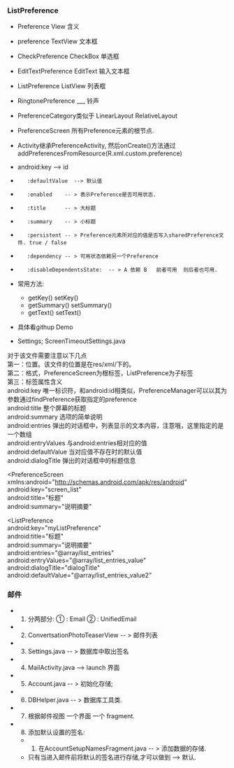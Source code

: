 ### ListPreference
  - Preference            View               含义
  - preference            TextView           文本框
  - CheckPreference       CheckBox           单选框
  - EditTextPreference    EditText           输入文本框
  - ListPreference        ListView           列表框
  - RingtonePreference    ___                铃声


  - PreferenceCategory类似于 LinearLayout  RelativeLayout
  - PreferenceScreen 所有Preference元素的根节点.


  - Activity继承PreferenceActivity, 然后onCreate()方法通过
  addPreferencesFromResource(R.xml.custom.preference)


  - android:key   --> id
  -        :defaultValue  --> 默认值
  -        :enabled    -- > 表示Preference是否可用状态.
  -        :title      -- > 大标题
  -        :summary    -- > 小标题
  -        :persistent -- > Preference元素所对应的值是否写入sharedPreference文件. true / false
  -        :dependency -- > 可用状态依赖另一个Preference
  -        :disableDependentsState:  -- > A 依赖 B   前者可用  则后者也可用.
  


  - 常用方法:
    - getKey()           setKey()
    - getSummary()       setSummary()
    - getText()          setText()

  
  - 具体看githup   Demo
  - Settings;  ScreenTimeoutSettings.java

对于该文件需要注意以下几点  
第一：位置。该文件的位置是在res/xml/下的。  
第二：格式，PreferenceScreen为根标签，ListPreference为子标签  
第三：标签属性含义  
android:key 唯一标识符，和android:id相类似，PreferenceManager可以以其为参数通过findPreference获取指定的preference  
android:title 整个屏幕的标题  
android:summary 选项的简单说明  
android:entries 弹出的对话框中，列表显示的文本内容，注意哦，这里指定的是一个数组  
android:entryValues 与android:entries相对应的值  
android:defaultValue 当对应值不存在时的默认值  
android:dialogTitle 弹出的对话框中的标题信息  

<PreferenceScreen  
xmlns:android="http://schemas.android.com/apk/res/android"  
android:key="screen_list"  
android:title="标题"  
android:summary="说明摘要"  
>  
<ListPreference  
android:key="myListPreference"  
android:title="标题"  
android:summary="说明摘要"  
android:entries="@array/list_entries"  
android:entryValues="@array/list_entries_value"  
android:dialogTitle="dialogTitle"  
android:defaultValue="@array/list_entries_value2"  
></ListPreference>  
  
</PreferenceScreen>   


### 邮件
  - 1. 分两部分: ① : Email  ② : UnifiedEmail
  - 2. ConvertsationPhotoTeaserView -- > 邮件列表
  - 3. Settings.java  -- > 数据库中取出签名
  - 4. MailActivity.java --> launch 界面
  - 5. Account.java -- > 初始化存储; 
  - 6. DBHelper.java -- > 数据库工具类.
  - 7. 根据邮件视图  一个界面 一个 fragment.
  - 8. 添加默认设置的签名:
    - 1. 在AccountSetupNamesFragment.java  -- > 添加数据的存储.
    - 只有当进入邮件前将默认的签名进行存储,才可以做到 --> 默认.

